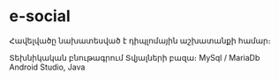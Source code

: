 # e-social
Հավելվածը նախատեսված է դիպլոմային աշխատանքի համար։

Տեխնիկական բնութագրում
Տվյալների բազա։ MySql / MariaDb
Android Studio, Java


